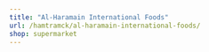 ```yaml
---
title: "Al-Haramain International Foods"
url: /hamtramck/al-haramain-international-foods/
shop: supermarket
---
```

